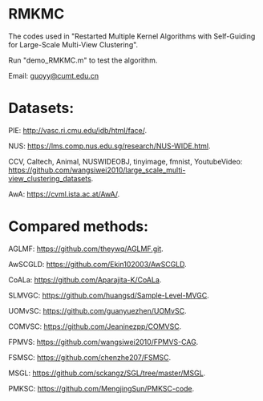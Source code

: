 # RMKMC
The codes used in "Restarted Multiple Kernel Algorithms with Self-Guiding for Large-Scale Multi-View Clustering".

Run "demo_RMKMC.m" to test the algorithm.

Email: guoyy@cumt.edu.cn

# Datasets:

PIE: http://vasc.ri.cmu.edu/idb/html/face/.

NUS: https://lms.comp.nus.edu.sg/research/NUS-WIDE.html.

CCV, Caltech, Animal, NUSWIDEOBJ, tinyimage, fmnist, YoutubeVideo: https://github.com/wangsiwei2010/large_scale_multi-view_clustering_datasets.

AwA: https://cvml.ista.ac.at/AwA/.

# Compared methods:

AGLMF: https://github.com/theywq/AGLMF.git.

AwSCGLD: https://github.com/Ekin102003/AwSCGLD.

CoALa: https://github.com/Aparajita-K/CoALa.

SLMVGC: https://github.com/huangsd/Sample-Level-MVGC.

UOMvSC: https://github.com/guanyuezhen/UOMvSC.

COMVSC: https://github.com/Jeaninezpp/COMVSC.

FPMVS: https://github.com/wangsiwei2010/FPMVS-CAG.

FSMSC: https://github.com/chenzhe207/FSMSC.

MSGL: https://github.com/sckangz/SGL/tree/master/MSGL.

PMKSC: https://github.com/MengjingSun/PMKSC-code.
